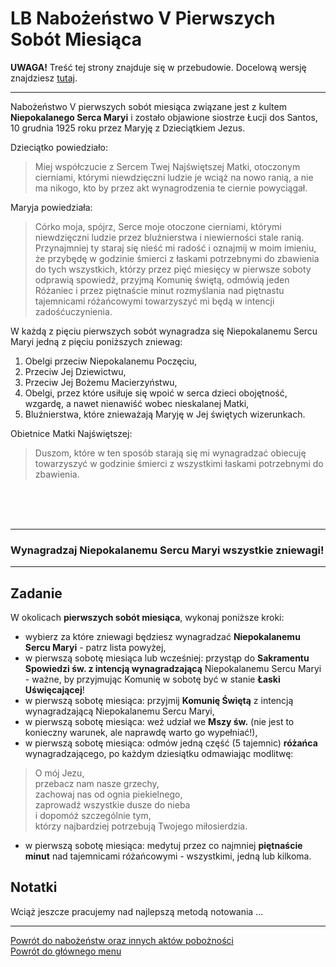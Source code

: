 # <span class="status status-list"><span class="status status-worship">LB</span> Nabożeństwo V Pierwszych Sobót Miesiąca</span>
**UWAGA!** Treść tej strony znajduje się w przebudowie. Docelową wersję znajdziesz [tutaj](nowy_index.md).

---
Nabożeństwo V pierwszych sobót miesiąca związane jest z kultem **Niepokalanego Serca Maryi** i zostało objawione siostrze Łucji dos Santos, 10 grudnia 1925 roku przez Maryję z Dzieciątkiem Jezus.

Dzieciątko powiedziało:
> Miej współczucie z Sercem Twej Najświętszej Matki, otoczonym cierniami, którymi niewdzięczni ludzie je wciąż na nowo ranią, a nie ma nikogo, kto by przez akt wynagrodzenia te ciernie powyciągał.

Maryja powiedziała:
> Córko moja, spójrz, Serce moje otoczone cierniami, którymi niewdzięczni ludzie przez bluźnierstwa i niewierności stale ranią. Przynajmniej ty staraj się nieść mi radość i oznajmij w moim imieniu, że przybędę w godzinie śmierci z łaskami potrzebnymi do zbawienia do tych wszystkich, którzy przez pięć miesięcy w pierwsze soboty odprawią spowiedź, przyjmą Komunię świętą, odmówią jeden Różaniec i przez piętnaście minut rozmyślania nad piętnastu tajemnicami różańcowymi towarzyszyć mi będą w intencji zadośćuczynienia.

W każdą z pięciu pierwszych sobót wynagradza się Niepokalanemu Sercu Maryi jedną z pięciu poniższych zniewag:
1. Obelgi przeciw Niepokalanemu Poczęciu,
1. Przeciw Jej Dziewictwu,
1. Przeciw Jej Bożemu Macierzyństwu,
1. Obelgi, przez które usiłuje się wpoić w serca dzieci obojętność, wzgardę, a nawet nienawiść wobec nieskalanej Matki,
1. Bluźnierstwa, które znieważają Maryję w Jej świętych wizerunkach.

Obietnice Matki Najświętszej:
> Duszom, które w ten sposób starają się mi wynagradzać obiecuję towarzyszyć w godzinie śmierci z wszystkimi łaskami potrzebnymi do zbawienia.

<br />
<br />
<br />

---
### Wynagradzaj Niepokalanemu Sercu Maryi wszystkie zniewagi!

---
## Zadanie
W okolicach **pierwszych sobót miesiąca**, wykonaj poniższe kroki:
- wybierz za które zniewagi będziesz wynagradzać **Niepokalanemu Sercu Maryi** - patrz lista powyżej,
- <span class="selected-day-info">w pierwszą sobotę miesiąca lub wcześniej</span>: przystąp do **Sakramentu Spowiedzi św. z intencją wynagradzającą** Niepokalanemu Sercu Maryi - ważne, by przyjmując Komunię w sobotę być w stanie **Łaski Uświęcającej**!
- <span class="selected-day-info">w pierwszą sobotę miesiąca</span>: przyjmij **Komunię Świętą** z intencją wynagradzającą Niepokalanemu Sercu Maryi,
- <span class="selected-day-info">w pierwszą sobotę miesiąca</span>: weź udział we **Mszy św.** (nie jest to konieczny warunek, ale naprawdę warto go wypełniać!),
- <span class="selected-day-info">w pierwszą sobotę miesiąca</span>: odmów jedną część (5 tajemnic) **różańca** wynagradzającego, po każdym dziesiątku odmawiając modlitwę:
> O mój Jezu,  
> przebacz nam nasze grzechy,  
> zachowaj nas od ognia piekielnego,  
> zaprowadź wszystkie dusze do nieba  
> i dopomóż szczególnie tym,  
> którzy najbardziej potrzebują Twojego miłosierdzia.
- <span class="selected-day-info">w pierwszą sobotę miesiąca</span>: medytuj przez co najmniej **piętnaście minut** nad tajemnicami różańcowymi - wszystkimi, jedną lub kilkoma.

## Notatki
Wciąż jeszcze pracujemy nad najlepszą metodą notowania ...

---
[Powrót do nabożeństw oraz innych aktów pobożności](jak_uczestniczyc_w_nabozenstwach_oraz_inne_akty_poboznosci_ex.md)  
[Powrót do głównego menu](index_ex.md)

